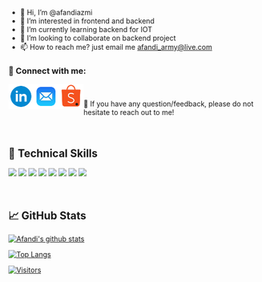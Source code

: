 - 👋 Hi, I’m @afandiazmi
- 👀 I’m interested in frontend and backend
- 🌱 I’m currently learning backend for IOT
- 💞️ I’m looking to collaborate on backend project
- 📫 How to reach me? just email me afandi_army@live.com

### 🤝 Connect with me:

<a href="https://www.linkedin.com/in/afandiazmi/"><img align="left" src="https://raw.githubusercontent.com/afandiazmi/afandiazmi/main/svg/icons8-linkedin-circled.svg" alt="Afandi Azmi | LinkedIn" width="50px"/></a>
<a href="mailto:afandi_army@live.com"><img align="left" src="https://raw.githubusercontent.com/afandiazmi/afandiazmi/main/svg/icons8-mail.svg" alt="Afandi Azmi | email" width="50px"/></a>
<a href="https://shopee.com.my/unloop.os"><img align="left" src="https://raw.githubusercontent.com/afandiazmi/afandiazmi/main/svg/icons8-shopee.svg" alt="Afandi Azmi | Shopee" width="50px"/></a>
</br>
- 💬 If you have any question/feedback, please do not hesitate to reach out to me!

</br>


## 💼 Technical Skills

![](https://img.shields.io/badge/Code-CSS-informational?style=flat&logo=react&color=61DAFB)
![](https://img.shields.io/badge/Code-HTML5-informational?style=flat&logo=HTML5&color=E34F26)
![](https://img.shields.io/badge/Code-JavaScript-informational?style=flat&logo=JavaScript&color=F7DF1E)
![](https://img.shields.io/badge/IOT-Arduino-informational?style=flat&logo=Redux&color=764ABC)
![](https://img.shields.io/badge/CAD-Solidwork-informational?style=flat&logo=Ruby&color=CC342D)
![](https://img.shields.io/badge/NoSQL-MongoDB-informational?style=flat&logo=Ruby-On-Rails&color=CC0000)
![](https://img.shields.io/badge/SQL-PostgreSQL-informational?style=flat&logo=PostgreSQL&color=336791)
![](https://img.shields.io/badge/SQL-SQLite-informational?style=flat&logo=SQLite&color=003B57)

</br>


## 📈 GitHub Stats 

[![Afandi's github stats](https://github-readme-stats.vercel.app/api?username=afandiazmi)](https://github.com/afandiazmi)

[![Top Langs](https://github-readme-stats.vercel.app/api/top-langs/?username=afandiazmi&layout=compact)](https://github.com/afandiazmi)

[![Visitors](https://visitor-badge.glitch.me/badge?page_id=afandiazmi.afandiazmi)](https://www.afandiazmi.com/)
<!---
afandiazmi/afandiazmi is a ✨ special ✨ repository because its `README.md` (this file) appears on your GitHub profile.
You can click the Preview link to take a look at your changes.
--->
